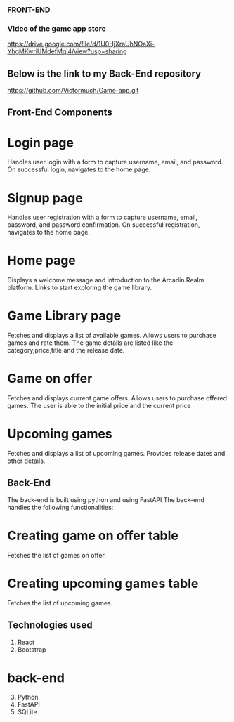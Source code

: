 ### FRONT-END

### Video of the game app store
https://drive.google.com/file/d/1U0HjXraUhNOaXi-YhgMKwriUMdefMqi4/view?usp=sharing

## Below is the link to my Back-End repository
https://github.com/Victormuch/Game-app.git

## Front-End Components

# Login page
Handles user login with a form to capture username, email, and password. On successful login, navigates to the home page.
# Signup page
Handles user registration with a form to capture username, email, password, and password confirmation. On successful registration, navigates to the home page.

# Home page
Displays a welcome message and introduction to the Arcadin Realm platform. Links to start exploring the game library.
# Game Library page
Fetches and displays a list of available games. Allows users to purchase games and rate them.
The game details are listed like the category,price,title and the release date.
# Game on offer
Fetches and displays current game offers. Allows users to purchase offered games.
The user is able to the initial price and the current price
# Upcoming games 
Fetches and displays a list of upcoming games. Provides release dates and other details.

## Back-End
The back-end is built using python and using FastAPI 
The back-end handles the following functionalities:


# Creating game on offer table
Fetches the list of games on offer.
# Creating upcoming games table
Fetches the list of upcoming games.

## Technologies used
1. React
2. Bootstrap
# back-end
3. Python
4. FastAPI
5. SQLite
